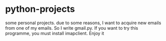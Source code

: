 python-projects
===============

some personal projects.
due to some reasons, I want to acquire new emails from one of my emails. So I write gmail.py. If you want to try this
programme, you must install imapclient. Enjoy it
